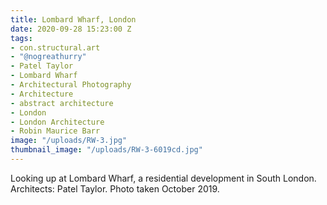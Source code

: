 ```yaml
---
title: Lombard Wharf, London
date: 2020-09-28 15:23:00 Z
tags:
- con.structural.art
- "@nogreathurry"
- Patel Taylor
- Lombard Wharf
- Architectural Photography
- Architecture
- abstract architecture
- London
- London Architecture
- Robin Maurice Barr
image: "/uploads/RW-3.jpg"
thumbnail_image: "/uploads/RW-3-6019cd.jpg"
---
```


Looking up at Lombard Wharf, a residential development in South London.  Architects: Patel Taylor. Photo taken October 2019.